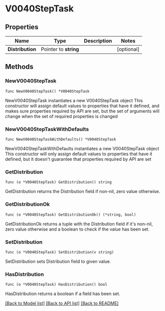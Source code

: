 # V0040StepTask

## Properties

Name | Type | Description | Notes
------------ | ------------- | ------------- | -------------
**Distribution** | Pointer to **string** |  | [optional] 

## Methods

### NewV0040StepTask

`func NewV0040StepTask() *V0040StepTask`

NewV0040StepTask instantiates a new V0040StepTask object
This constructor will assign default values to properties that have it defined,
and makes sure properties required by API are set, but the set of arguments
will change when the set of required properties is changed

### NewV0040StepTaskWithDefaults

`func NewV0040StepTaskWithDefaults() *V0040StepTask`

NewV0040StepTaskWithDefaults instantiates a new V0040StepTask object
This constructor will only assign default values to properties that have it defined,
but it doesn't guarantee that properties required by API are set

### GetDistribution

`func (o *V0040StepTask) GetDistribution() string`

GetDistribution returns the Distribution field if non-nil, zero value otherwise.

### GetDistributionOk

`func (o *V0040StepTask) GetDistributionOk() (*string, bool)`

GetDistributionOk returns a tuple with the Distribution field if it's non-nil, zero value otherwise
and a boolean to check if the value has been set.

### SetDistribution

`func (o *V0040StepTask) SetDistribution(v string)`

SetDistribution sets Distribution field to given value.

### HasDistribution

`func (o *V0040StepTask) HasDistribution() bool`

HasDistribution returns a boolean if a field has been set.


[[Back to Model list]](../README.md#documentation-for-models) [[Back to API list]](../README.md#documentation-for-api-endpoints) [[Back to README]](../README.md)


